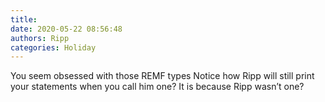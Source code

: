 ```yaml
---
title: 
date: 2020-05-22 08:56:48
authors: Ripp
categories: Holiday
---
```


 You seem obsessed with those REMF types 
Notice how Ripp will still print your statements when you call him one?   It is because Ripp wasn’t one?